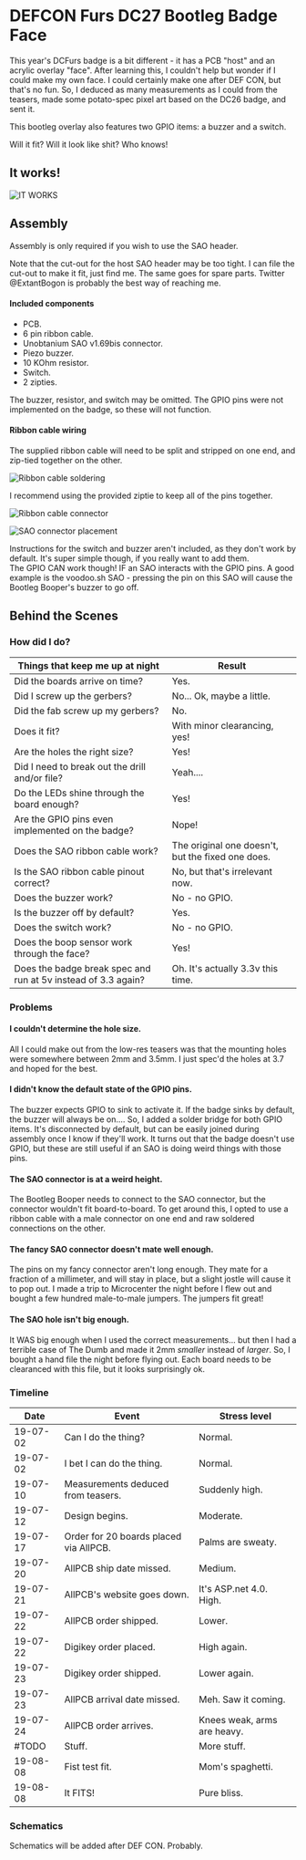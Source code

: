 
# DEFCON Furs DC27 Bootleg Badge Face

This year's DCFurs badge is a bit different - it has a PCB "host" and an acrylic overlay "face".
After learning this, I couldn't help but wonder if I could make my own face. I could certainly make one after DEF CON, but that's no fun.
So, I deduced as many measurements as I could from the teasers, made some potato-spec pixel art based on the DC26 badge, and sent it.

This bootleg overlay also features two GPIO items: a buzzer and a switch.

Will it fit? Will it look like shit? Who knows!

## It works!

![IT WORKS](img/itworks.jpg)


## Assembly

Assembly is only required if you wish to use the SAO header.

Note that the cut-out for the host SAO header may be too tight. I can file the cut-out to make it fit, just find me. The same goes for spare parts. Twitter @ExtantBogon is probably the best way of reaching me.

#### Included components
- PCB.
- 6 pin ribbon cable.
- Unobtanium SAO v1.69bis connector.
- Piezo buzzer.
- 10 KOhm resistor.
- Switch.
- 2 zipties.

The buzzer, resistor, and switch may be omitted. The GPIO pins were not implemented on the badge, so these will not function.

#### Ribbon cable wiring
The supplied ribbon cable will need to be split and stripped on one end, and zip-tied together on the other.  

![Ribbon cable soldering](img/assembly-ribbon-solder.jpg)

I recommend using the provided ziptie to keep all of the pins together.

![Ribbon cable connector](img/assembly-ribbon-connector.jpg)

![SAO connector placement](img/assembly-SAO.jpg)

Instructions for the switch and buzzer aren't included, as they don't work by default. It's super simple though, if you really want to add them.  
The GPIO CAN work though! IF an SAO interacts with the GPIO pins. A good example is the voodoo.sh SAO - pressing the pin on this SAO will cause the Bootleg Booper's buzzer to go off.

## Behind the Scenes

### How did I do?
| Things that keep me up at night | Result |
| ---- | ---- |
| Did the boards arrive on time? | Yes. |
| Did I screw up the gerbers? | No... Ok, maybe a little. |
| Did the fab screw up my gerbers? | No. |
| Does it fit? | With minor clearancing, yes! |
| Are the holes the right size? | Yes! |
| Did I need to break out the drill and/or file? | Yeah.... |
| Do the LEDs shine through the board enough? | Yes! |
| Are the GPIO pins even implemented on the badge? | Nope! |
| Does the SAO ribbon cable work? | The original one doesn't, but the fixed one does. |
| Is the SAO ribbon cable pinout correct? | No, but that's irrelevant now. |
| Does the buzzer work? | No - no GPIO. |
| Is the buzzer off by default? | Yes. |
| Does the switch work? | No - no GPIO. |
| Does the boop sensor work through the face? | Yes! |
| Does the badge break spec and run at 5v instead of 3.3 again? | Oh. It's actually 3.3v this time. |


### Problems

#### I couldn't determine the hole size.
All I could make out from the low-res teasers was that the mounting holes were somewhere between 2mm and 3.5mm. I just spec'd the holes at 3.7 and hoped for the best.

#### I didn't know the default state of the GPIO pins.
The buzzer expects GPIO to sink to activate it. If the badge sinks by default, the buzzer will always be on.... So, I added a solder bridge for both GPIO items. It's disconnected by default, but can be easily joined during assembly once I know if they'll work. It turns out that the badge doesn't use GPIO, but these are still useful if an SAO is doing weird things with those pins.

#### The SAO connector is at a weird height.
The Bootleg Booper needs to connect to the SAO connector, but the connector wouldn't fit board-to-board. To get around this, I opted to use a ribbon cable with a male connector on one end and raw soldered connections on the other.

#### The fancy SAO connector doesn't mate well enough.
The pins on my fancy connector aren't long enough. They mate for a fraction of a millimeter, and will stay in place, but a slight jostle will cause it to pop out. I made a trip to Microcenter the night before I flew out and bought a few hundred male-to-male jumpers. The jumpers fit great!

#### The SAO hole isn't big enough.
It WAS big enough when I used the correct measurements... but then I had a terrible case of The Dumb and made it 2mm *smaller* instead of *larger*. So, I bought a hand file the night before flying out. Each board needs to be clearanced with this file, but it looks surprisingly ok.

### Timeline
| Date | Event | Stress level |
| ---- | ---- | ---- |
| 19-07-02 | Can I do the thing? | Normal. |
| 19-07-02 | I bet I can do the thing. | Normal. |
| 19-07-10 | Measurements deduced from teasers. | Suddenly high. |
| 19-07-12 | Design begins. | Moderate. |
| 19-07-17 | Order for 20 boards placed via AllPCB. | Palms are sweaty. |
| 19-07-20 | AllPCB ship date missed. | Medium. |
| 19-07-21 | AllPCB's website goes down. | It's ASP.net 4.0. High. |
| 19-07-22 | AllPCB order shipped. | Lower. |
| 19-07-22 | Digikey order placed. | High again. |
| 19-07-23 | Digikey order shipped. | Lower again. |
| 19-07-23 | AllPCB arrival date missed. | Meh. Saw it coming. |
| 19-07-24 | AllPCB order arrives. | Knees weak, arms are heavy. |
| #TODO | Stuff. | More stuff. |
| 19-08-08 | Fist test fit. | Mom's spaghetti. |
| 19-08-08 | It FITS! | Pure bliss. |


### Schematics
Schematics will be added after DEF CON. Probably.
